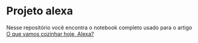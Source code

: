 # Projeto alexa

Nesse repositório você encontra o notebook completo usado para o artigo [O que vamos cozinhar hoje, Alexa?](https://matheusduzzi.medium.com/o-que-vamos-cozinhar-hoje-icook-73142dc8a194)
